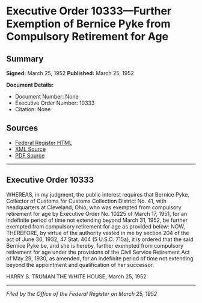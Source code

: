 # Executive Order 10333—Further Exemption of Bernice Pyke from Compulsory Retirement for Age

## Summary

**Signed:** March 25, 1952
**Published:** March 25, 1952

**Document Details:**
- Document Number: None
- Executive Order Number: 10333
- Citation: None

## Sources
- [Federal Register HTML](https://www.presidency.ucsb.edu/documents/executive-order-10333-further-exemption-bernice-pyke-from-compulsory-retirement-for-age)
- [XML Source](None)
- [PDF Source](None)

---

## Executive Order 10333

WHEREAS, in my judgment, the public interest requires that Bernice Pyke, Collector of Customs for Customs Collection District No. 41, with headquarters at Cleveland, Ohio, who was exempted from compulsory retirement for age by Executive Order No. 10225 of March 17, 1951, for an indefinite period of time not extending beyond March 31, 1952, be further exempted from compulsory retirement for age as provided below:
NOW, THEREFORE, by virtue of the authority vested in me by section 204 of the act of June 30, 1932, 47 Stat. 404 (5 U.S.C. 715a), it is ordered that the said Bernice Pyke be, and she is hereby, further exempted from compulsory retirement for age under the provisions of the Civil Service Retirement Act of May 29, 1930, as amended, for an indefinite period of time not extending beyond the appointment and qualification of her successor.

HARRY S. TRUMAN
THE WHITE HOUSE,
March 25, 1952

---

*Filed by the Office of the Federal Register on March 25, 1952*
